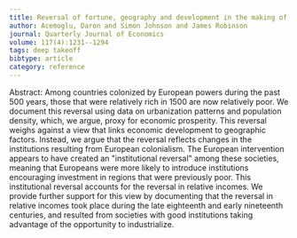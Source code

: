 ```yaml
---
title: Reversal of fortune, geography and development in the making of the modern world income distribution
author: Acemoglu, Daron and Simon Johnson and James Robinson
journal: Quarterly Journal of Economics
volume: 117(4):1231--1294
tags: deep takeoff
bibtype: article
category: reference
---
```

Abstract: Among countries colonized by European powers during the past 500 years, those that were relatively rich in 1500 are now relatively poor. We document this reversal using data on urbanization patterns and population density, which, we argue, proxy for economic prosperity. This reversal weighs against a view that links economic development to geographic factors. Instead, we argue that the reversal reflects changes in the institutions resulting from European colonialism. The European intervention appears to have created an "institutional reversal" among these societies, meaning that Europeans were more likely to introduce institutions encouraging investment in regions that were previously poor. This institutional reversal accounts for the reversal in relative incomes. We provide further support for this view by documenting that the reversal in relative incomes took place during the late eighteenth and early nineteenth centuries, and resulted from societies with good institutions taking advantage of the opportunity to industrialize.

